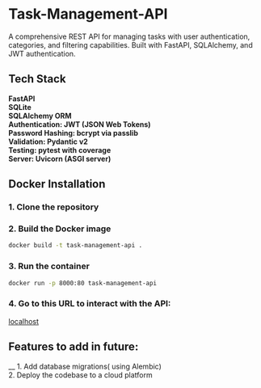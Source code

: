 # Task-Management-API

A comprehensive REST API for managing tasks with user authentication, categories, and filtering capabilities. Built with FastAPI, SQLAlchemy, and JWT authentication.

## Tech Stack
 __FastAPI  
 SQLite  
 SQLAlchemy ORM  
 Authentication: JWT (JSON Web Tokens)  
 Password Hashing:  bcrypt via passlib  
 Validation:  Pydantic v2  
 Testing:  pytest with coverage  
 Server:  Uvicorn (ASGI server)__  

## Docker Installation

### 1. Clone the repository  
### 2. Build the Docker image  

```bash
docker build -t task-management-api .
```
### 3. Run the container  
```bash
docker run -p 8000:80 task-management-api
```
### 4. Go to this URL to interact with the API:  
[localhost](http://localhost:8000/docs) 

## Features to add in future:
__ 1. Add database migrations( using Alembic)  
2. Deploy the codebase to a cloud platform
